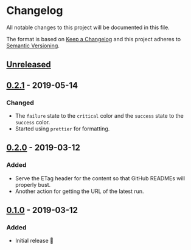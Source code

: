 # Changelog

All notable changes to this project will be documented in this file.

The format is based on [Keep a Changelog](http://keepachangelog.com/en/1.0.0/) and this project adheres to [Semantic Versioning](http://semver.org/spec/v2.0.0.html).

## [Unreleased]

## [0.2.1] - 2019-05-14

### Changed

- The `failure` state to the `critical` color and the `success` state to the `success` color.
- Started using `prettier` for formatting.

## [0.2.0] - 2019-03-12

### Added

- Serve the ETag header for the content so that GitHub READMEs will properly bust.
- Another action for getting the URL of the latest run.

## [0.1.0] - 2019-03-12

### Added

- Initial release 🎉

[unreleased]: https://github.com/CultureHQ/github-actions-badge/compare/v0.2.1...HEAD
[0.2.1]: https://github.com/CultureHQ/github-actions-badge/compare/v0.2.0...v0.2.1
[0.2.0]: https://github.com/CultureHQ/github-actions-badge/compare/v0.1.0...v0.2.0
[0.1.0]: https://github.com/CultureHQ/github-actions-badge/compare/b2dcb8...v0.1.0
